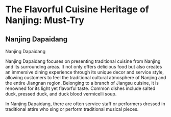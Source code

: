 # The Flavorful Cuisine Heritage of Nanjing: Must-Try

## Nanjing Dapaidang

<Chinese word="南京大排档">
Nanjing Dapaidang
</Chinese>

Nanjing Dapaidang focuses on presenting traditional cuisine from Nanjing and its surrounding areas. It not only offers delicious food but also creates an immersive dining experience through its unique decor and service style, allowing customers to feel the traditional cultural atmosphere of Nanjing and the entire Jiangnan region. Belonging to a branch of Jiangsu cuisine, it is renowned for its light yet flavorful taste. Common dishes include salted duck, pressed duck, and duck blood vermicelli soup.

In Nanjing Dapaidang, there are often service staff or performers dressed in traditional attire who sing or perform traditional musical pieces.

<YouTube link="https://youtu.be/2Kg8WGjb0-Q?si=4A8zi_pA_eT1icBS">
<template #cover><img src="../assets/youtube/our-first-nanjing-duck-feast-in-china.jpg" alt="Our First Nanjing Duck FEAST in China" /></template>
<template #title>Our First Nanjing Duck FEAST in China 🇨🇳</template>
<template #author>Two Mad Explorers</template>
<template #description>Today, we are trying our first Nanjing duck alongside a whole bunch of other Nanjing cuisine specialties. Nanjing, China has an unreal amount of delicious food to try, but this was by far our favourite food experience in the city.</template>
</YouTube>